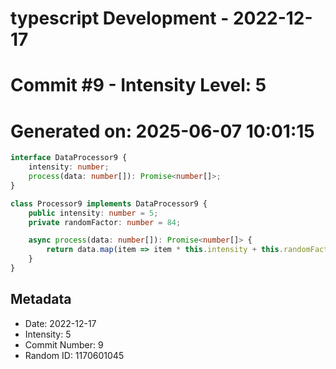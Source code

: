 ﻿# typescript Development - 2022-12-17
# Commit #9 - Intensity Level: 5
# Generated on: 2025-06-07 10:01:15
```typescript
interface DataProcessor9 {
    intensity: number;
    process(data: number[]): Promise<number[]>;
}

class Processor9 implements DataProcessor9 {
    public intensity: number = 5;
    private randomFactor: number = 84;

    async process(data: number[]): Promise<number[]> {
        return data.map(item => item * this.intensity + this.randomFactor);
    }
}
```
## Metadata
- Date: 2022-12-17
- Intensity: 5
- Commit Number: 9
- Random ID: 1170601045
